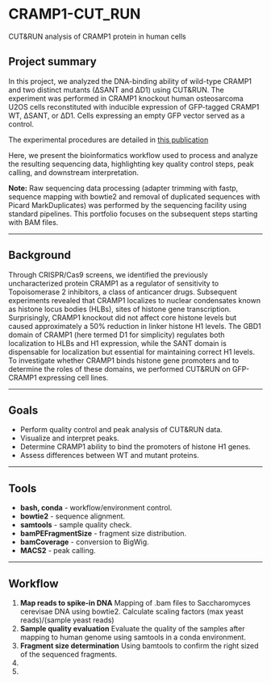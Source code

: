 # CRAMP1-CUT_RUN
CUT&RUN analysis of CRAMP1 protein in human cells

## Project summary

In this project, we analyzed the DNA-binding ability of wild-type CRAMP1 and two distinct mutants (∆SANT and ∆D1) using CUT&RUN. The experiment was performed in CRAMP1 knockout human osteosarcoma U2OS cells reconstituted with inducible expression of GFP-tagged CRAMP1 WT, ∆SANT, or ∆D1. Cells expressing an empty GFP vector served as a control.

The experimental procedures are detailed in [this publication](https://www.sciencedirect.com/science/article/pii/S1097276525003090?via%3Dihub)

Here, we present the bioinformatics workflow used to process and analyze the resulting sequencing data, highlighting key quality control steps, peak calling, and downstream interpretation.

**Note:** Raw sequencing data processing (adapter trimming with fastp, sequence mapping with bowtie2 and removal of duplicated sequences with Picard MarkDuplicates) was performed by the sequencing facility using standard pipelines. This portfolio focuses on the subsequent steps starting with BAM files.

---
## Background

Through CRISPR/Cas9 screens, we identified the previously uncharacterized protein CRAMP1 as a regulator of sensitivity to Topoisomerase 2 inhibitors, a class of anticancer drugs. Subsequent experiments revealed that CRAMP1 localizes to nuclear condensates known as histone locus bodies (HLBs), sites of histone gene transcription. Surprisingly, CRAMP1 knockout did not affect core histone levels but caused approximately a 50% reduction in linker histone H1 levels. The GBD1 domain of CRAMP1 (here termed D1 for simplicity) regulates both localization to HLBs and H1 expression, while the SANT domain is dispensable for localization but essential for maintaining correct H1 levels. To investigate whether CRAMP1 binds histone gene promoters and to determine the roles of these domains, we performed CUT&RUN on GFP-CRAMP1 expressing cell lines.

---
## Goals

- Perform quality control and peak analysis of CUT&RUN data.
- Visualize and interpret peaks.
- Determine CRAMP1 ability to bind the promoters of histone H1 genes.
- Assess differences between WT and mutant proteins. 
---
## Tools

- **bash, conda** - workflow/environment control.
- **bowtie2** - sequence alignment.
- **samtools** - sample quality check.
- **bamPEFragmentSize** - fragment size distribution.
- **bamCoverage** - conversion to BigWig.
- **MACS2** - peak calling.
---
## Workflow
1. **Map reads to spike-in DNA** Mapping of .bam files to Saccharomyces cerevisae DNA using bowtie2. Calculate scaling factors (max yeast reads)/(sample yeast reads)
2. **Sample quality evaluation** Evaluate the quality of the samples after mapping to human genome using samtools in a conda environment.
3. **Fragment size determination** Using bamtools to confirm the right sized of the sequenced fragments.
4. 
5. 
